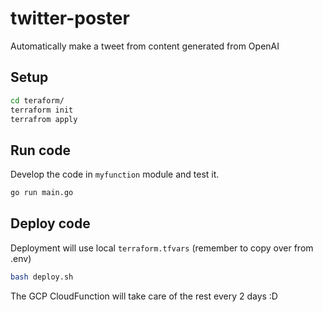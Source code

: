 # twitter-poster

Automatically make a tweet from content generated from OpenAI

## Setup

```bash
cd teraform/
terraform init
terrafrom apply
```

## Run code

Develop the code in `myfunction` module and test it.

```bash
go run main.go
```

## Deploy code

Deployment will use local `terraform.tfvars` (remember to copy over from .env)

```bash
bash deploy.sh
```

The GCP CloudFunction will take care of the rest every 2 days :D
